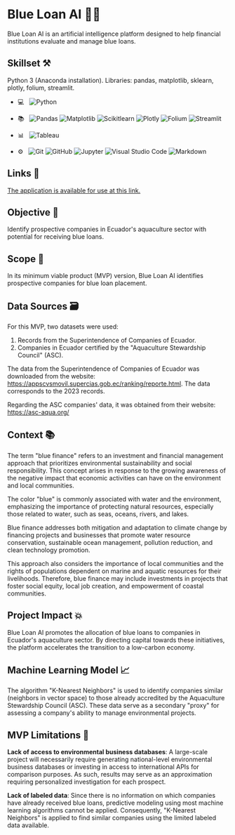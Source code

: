 # Blue Loan AI 🌊💲

Blue Loan AI is an artificial intelligence platform designed to help financial institutions evaluate and manage blue loans.

## Skillset ⚒️

Python 3 (Anaconda installation). Libraries: pandas, matplotlib, sklearn, plotly, folium, streamlit.

- 💻 &nbsp;
  ![Python](https://img.shields.io/badge/-Python-333333?style=flat&logo=python)

- 📚 &nbsp;
  ![Pandas](https://img.shields.io/badge/-Pandas-333333?style=flat&logo=pandas)
  ![Matplotlib](https://img.shields.io/badge/-Matplotlib-333333?style=flat&logo=matplotlib)
  ![Scikitlearn](https://img.shields.io/badge/-Scikitlearn-333333?style=flat&logo=scikitlearn)
  ![Plotly](https://img.shields.io/badge/-Plotly-333333?style=flat&logo=plotly)
  ![Folium](https://img.shields.io/badge/-Folium-333333?style=flat&logo=folium)
  ![Streamlit](https://img.shields.io/badge/-Streamlit-333333?style=flat&logo=streamlit)

- 📊 &nbsp;
![Tableau](https://img.shields.io/badge/-Tableau-333333?style=flat&logo=tableau)

- ⚙️ &nbsp;
  ![Git](https://img.shields.io/badge/-Git-333333?style=flat&logo=git)
  ![GitHub](https://img.shields.io/badge/-GitHub-333333?style=flat&logo=github)
  ![Jupyter](https://img.shields.io/badge/-Jupyter-333333?style=flat&logo=jupyter)
  ![Visual Studio Code](https://img.shields.io/badge/-Visual%20Studio%20Code-333333?style=flat&logo=visual-studio-code&logoColor=007ACC)
  ![Markdown](https://img.shields.io/badge/-Markdown-333333?style=flat&logo=markdown)

## Links 🔗

[The application is available for use at this link.](https://blueloanai.streamlit.app/)

## Objective 🎯

Identify prospective companies in Ecuador's aquaculture sector with potential for receiving blue loans.

## Scope 📐

In its minimum viable product (MVP) version, Blue Loan AI identifies prospective companies for blue loan placement.

## Data Sources 🗃️

For this MVP, two datasets were used:

1. Records from the Superintendence of Companies of Ecuador.
2. Companies in Ecuador certified by the "Aquaculture Stewardship Council" (ASC).

The data from the Superintendence of Companies of Ecuador was downloaded from the website: https://appscvsmovil.supercias.gob.ec/ranking/reporte.html. The data corresponds to the 2023 records.

Regarding the ASC companies' data, it was obtained from their website: https://asc-aqua.org/

## Context 📚

The term "blue finance" refers to an investment and financial management approach that prioritizes environmental sustainability and social responsibility. This concept arises in response to the growing awareness of the negative impact that economic activities can have on the environment and local communities.

The color "blue" is commonly associated with water and the environment, emphasizing the importance of protecting natural resources, especially those related to water, such as seas, oceans, rivers, and lakes.

Blue finance addresses both mitigation and adaptation to climate change by financing projects and businesses that promote water resource conservation, sustainable ocean management, pollution reduction, and clean technology promotion.

This approach also considers the importance of local communities and the rights of populations dependent on marine and aquatic resources for their livelihoods. Therefore, blue finance may include investments in projects that foster social equity, local job creation, and empowerment of coastal communities.

## Project Impact 💥

Blue Loan AI promotes the allocation of blue loans to companies in Ecuador's aquaculture sector. By directing capital towards these initiatives, the platform accelerates the transition to a low-carbon economy.

## Machine Learning Model 📈

The algorithm "K-Nearest Neighbors" is used to identify companies similar (neighbors in vector space) to those already accredited by the Aquaculture Stewardship Council (ASC). These data serve as a secondary "proxy" for assessing a company's ability to manage environmental projects.

## MVP Limitations 🚦

**Lack of access to environmental business databases**: A large-scale project will necessarily require generating national-level environmental business databases or investing in access to international APIs for comparison purposes. As such, results may serve as an approximation requiring personalized investigation for each prospect.

**Lack of labeled data**: Since there is no information on which companies have already received blue loans, predictive modeling using most machine learning algorithms cannot be applied. Consequently, "K-Nearest Neighbors" is applied to find similar companies using the limited labeled data available.

